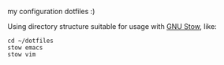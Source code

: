 my configuration dotfiles :)

Using directory structure suitable for usage with [GNU Stow](https://www.gnu.org/software/stow/), like:
```Shell
cd ~/dotfiles
stow emacs
stow vim
```
